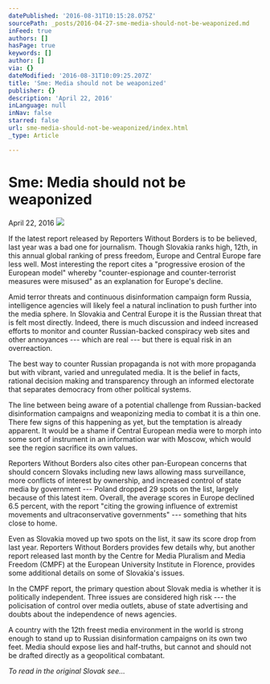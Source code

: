 ```yaml
---
datePublished: '2016-08-31T10:15:28.075Z'
sourcePath: _posts/2016-04-27-sme-media-should-not-be-weaponized.md
inFeed: true
authors: []
hasPage: true
keywords: []
author: []
via: {}
dateModified: '2016-08-31T10:09:25.207Z'
title: 'Sme: Media should not be weaponized'
publisher: {}
description: 'April 22, 2016'
inLanguage: null
inNav: false
starred: false
url: sme-media-should-not-be-weaponized/index.html
_type: Article

---
```

# **Sme: Media should not be weaponized**

April 22, 2016
![](https://s3-us-west-2.amazonaws.com/the-grid-img/p/1df13a929614d72d7d7b2afb2e42b889d5267984.jpg)

If the latest report released by Reporters Without Borders is to be believed, last year was a bad one for journalism. Though Slovakia ranks high, 12th, in this annual global ranking of press freedom, Europe and Central Europe fare less well. Most interesting the report cites a "progressive erosion of the European model" whereby "counter-espionage and counter-terrorist measures were misused" as an explanation for Europe's decline.

Amid terror threats and continuous disinformation campaign form Russia, intelligence agencies will likely feel a natural inclination to push further into the media sphere. In Slovakia and Central Europe it is the Russian threat that is felt most directly. Indeed, there is much discussion and indeed increased efforts to monitor and counter Russian-backed conspiracy web sites and other annoyances --- which are real --- but there is equal risk in an overreaction.

The best way to counter Russian propaganda is not with more propaganda but with vibrant, varied and unregulated media. It is the belief in facts, rational decision making and transparency through an informed electorate that separates democracy from other political systems.

The line between being aware of a potential challenge from Russian-backed disinformation campaigns and weaponizing media to combat it is a thin one. There few signs of this happening as yet, but the temptation is already apparent. It would be a shame if Central European media were to morph into some sort of instrument in an information war with Moscow, which would see the region sacrifice its own values.

Reporters Without Borders also cites other pan-European concerns that should concern Slovaks including new laws allowing mass surveillance, more conflicts of interest by ownership, and increased control of state media by government --- Poland dropped 29 spots on the list, largely because of this latest item. Overall, the average scores in Europe declined 6.5 percent, with the report "citing the growing influence of extremist movements and ultraconservative governments" --- something that hits close to home.

Even as Slovakia moved up two spots on the list, it saw its score drop from last year. Reporters Without Borders provides few details why, but another report released last month by the Centre for Media Pluralism and Media Freedom (CMPF) at the European University Institute in Florence, provides some additional details on some of Slovakia's issues.

In the CMPF report, the primary question about Slovak media is whether it is politically independent. Three issues are considered high risk --- the policisation of control over media outlets, abuse of state advertising and doubts about the independence of news agencies.

A country with the 12th freest media environment in the world is strong enough to stand up to Russian disinformation campaigns on its own two feet. Media should expose lies and half-truths, but cannot and should not be drafted directly as a geopolitical combatant.

_To read in the original Slovak see..._

<article style=""></article>